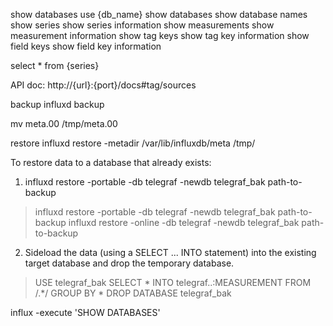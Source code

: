 show databases
use {db_name}
        show databases        show database names
        show series           show series information
        show measurements     show measurement information
        show tag keys         show tag key information
        show field keys       show field key information

select * from {series} 

API doc:
http://{url}:{port}/docs#tag/sources


backup 
influxd backup

mv meta.00 /tmp/meta.00

restore
influxd restore -metadir /var/lib/influxdb/meta /tmp/


To restore data to a database that already exists:
1) influxd restore -portable -db telegraf -newdb telegraf_bak path-to-backup
> influxd restore -portable -db telegraf -newdb telegraf_bak path-to-backup
> influxd restore -online -db telegraf -newdb telegraf_bak path-to-backup
2) Sideload the data (using a SELECT ... INTO statement) into the existing target database and drop the temporary database.
> USE telegraf_bak
> SELECT * INTO telegraf..:MEASUREMENT FROM /.*/ GROUP BY *
> DROP DATABASE telegraf_bak

influx -execute 'SHOW DATABASES'